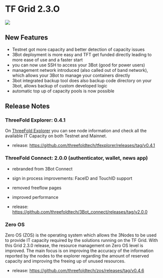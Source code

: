 # TF Grid 2.3.O

![](img/releasenotes.jpg)

## New Features

- Testnet got more capacity and better detection of capacity issues
- 3Bot deployment is more easy and TFT get funded directly leading to more ease of use and a faster start
- you can now use SSH to access your 3Bot (good for power users)
- management network introduced (also called out of band network), which allows your 3Bot to manage your containers directly
- 3bot integrated backup tool does also backup code directory on your 3bot, allows backup of custom developed logic
- automatic top up of capacity pools is now possible

## Release Notes

### ThreeFold Explorer: 0.4.1

On [ThreeFold Explorer](https:/explorer.threefold.io/) you can see node information and check all the available IT Capacity on both Testnet and Mainnet. 

- release: https://github.com/threefoldtech/tfexplorer/releases/tag/v0.4.1


### ThreeFold Connect: 2.0.0 (authenticator, wallet, news app)

- rebranded from 3Bot Connect
- sign in process improvements: FaceID and TouchID support
- removed freeflow pages
- improved performance

- release: https://github.com/threefoldtech/3Bot_connect/releases/tag/v2.0.0


### Zero OS

Zero OS (ZOS) is the operating system which allows the 3Nodes to be used to provide IT capacity required by the solutions running on the TF Grid. With this Grid 2.3.0 release, the resource management on Zero OS level is improved. The main focus is on improving the accuracy of the information reported by the nodes to the explorer regarding the amount of reserved capacity and improving the freeing up of unused resources.

- release: https://github.com/threefoldtech/zos/releases/tag/v0.4.6

